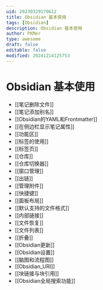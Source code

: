 ```yaml
---
uid: 20230329170612
title: Obsidian 基本使用
tags: [Obsidian]
description: Obsidian 基本使用
author: PKMer
type: awesome
draft: false
editable: false
modified: 20241214125753
---
```


# Obsidian 基本使用

- [[笔记删除文件]]
- [[笔记添加别名]]
- [[Obsidian的YAML和Frontmatter]]
- [[在侧边栏显示笔记属性]]
- [[功能区]]
- [[标签的使用]]
- [[标签页]]
- [[仓库]]
- [[仓库切换器]]
- [[窗口管理]]
- [[出链]]
- [[管理附件]]
- [[快捷键]]
- [[面板布局]]
- [[默认支持的文件格式]]
- [[内部链接]]
- [[文件恢复]]
- [[文件列表]]
- [[折叠]]
- [[Obsidian更新]]
- [[Obsidian设置]]
- [[脑图和流程图]]
- [[Obsidian_URI]]
- [[块链接与块引用]]
- [[Obsidian全局搜索功能]]